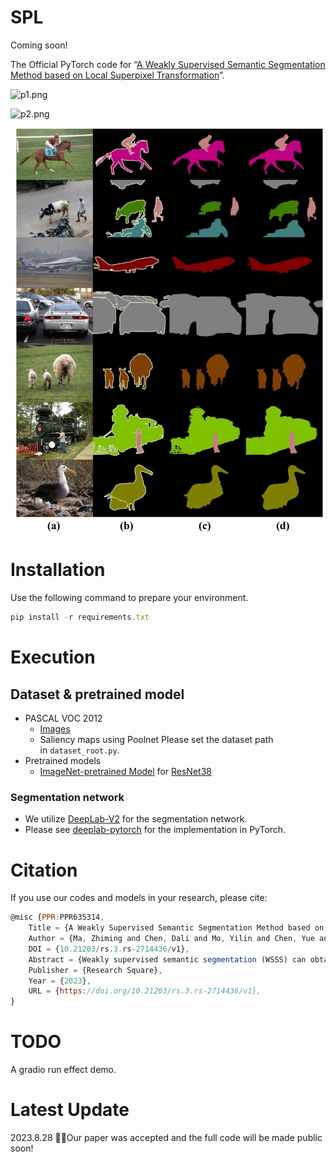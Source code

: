 # SPL

Coming soon!

The Official PyTorch code for “[A Weakly Supervised Semantic Segmentation Method based on Local Superpixel Transformation](https://europepmc.org/article/PPR/PPR635314)”.

![p1.png](figure/cam_show.png)

![p2.png](figure/SPL.png)

![p3.png](figure/seg_result.png)


# Installation

Use the following command to prepare your environment.

```jsx
pip install -r requirements.txt
```

# **Execution**

## **Dataset & pretrained model**

- PASCAL VOC 2012
    - [Images](http://host.robots.ox.ac.uk/pascal/VOC/voc2012/)
    - Saliency maps using Poolnet
	Please set the dataset path in `dataset_root.py`.
- Pretrained models
    - [ImageNet-pretrained Model](https://drive.google.com/file/d/1WvSkPfAtfPzyxcgG58a1RlRayMYb3FBc/view?usp=share_link) for [ResNet38](https://arxiv.org/abs/1611.10080)

### Segmentation network

- We utilize [DeepLab-V2](https://arxiv.org/abs/1606.00915) for the segmentation network.
- Please see [deeplab-pytorch](https://github.com/kazuto1011/deeplab-pytorch) for the implementation in PyTorch.

# Citation

If you use our codes and models in your research, please cite:

```jsx
@misc {PPR:PPR635314,
	Title = {A Weakly Supervised Semantic Segmentation Method based on Local Superpixel Transformation},
	Author = {Ma, Zhiming and Chen, Dali and Mo, Yilin and Chen, Yue and Zhang, Yuming},
	DOI = {10.21203/rs.3.rs-2714436/v1},
	Abstract = {Weakly supervised semantic segmentation (WSSS) can obtain pseudo-semantic masks through a weaker level of supervised labels, reducing the need for costly pixel-level annotations. However, the general class activation map (CAM)-based pseudo-mask acquisition method suffers from sparse coverage, leading to false positive and false negative regions that reduce accuracy. We propose a WSSS method based on local superpixel transformation that combines superpixel theory and image local information. Our method uses a superpixel local consistency weighted cross-entropy loss to correct erroneous regions and a post-processing method based on the adjacent superpixel affinity matrix (ASAM) to expand false negatives, suppress false positives, and optimize semantic boundaries. Our method achieves 73.4% mIoU on the PASCAL VOC 2012 validation set and 73.9% on the test set, and the ASAM post-processing method is validated on several state-of-the-art methods. If our paper is accepted, our code will be published.},
	Publisher = {Research Square},
	Year = {2023},
	URL = {https://doi.org/10.21203/rs.3.rs-2714436/v1},
}
```

# TODO

A gradio run effect demo.


# Latest Update

2023.8.28 🎉🎉Our paper was accepted and the full code will be made public soon!